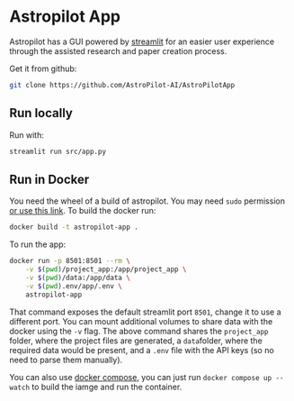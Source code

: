 # Astropilot App

Astropilot has a GUI powered by [streamlit](https://streamlit.io) for an easier user experience through the assisted research and paper creation process.

Get it from github:
```sh
git clone https://github.com/AstroPilot-AI/AstroPilotApp
```

## Run locally

Run with:

```bash
streamlit run src/app.py
```

## Run in Docker

You need the wheel of a build of astropilot. You may need `sudo` permission [or use this link](https://docs.docker.com/engine/install/linux-postinstall/). To build the docker run:

```bash
docker build -t astropilot-app .
```

To run the app:

```bash
docker run -p 8501:8501 --rm \
    -v $(pwd)/project_app:/app/project_app \
    -v $(pwd)/data:/app/data \
    -v $(pwd).env/app/.env \
    astropilot-app
```

That command exposes the default streamlit port `8501`, change it to use a different port. You can mount additional volumes to share data with the docker using the `-v` flag. The above command shares the `project_app` folder, where the project files are generated, a `data`folder, where the required data would be present, and a `.env` file with the API keys (so no need to parse them manually).

You can also use [docker compose](https://docs.docker.com/compose/), you can just run `docker compose up --watch` to build the iamge and run the container.